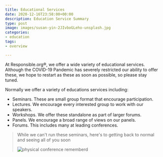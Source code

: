 ```yaml
---
title: Educational Services
date: 2020-12-16T23:58:00+00:00
description: Education Service Summary
type: post
image: images/susan-yin-2JIvboGLeho-unsplash.jpg
categories:
- education
tags:
- overview

---
```

At Responsible.org&reg;, we offer a wide variety of educational services.
Although the COVID-19 Pandemic has severely restricted our ability to offer
these, we hope to restart as these as soon as possible, so please stay tuned.

Normally we offer a variety of educations services including:

- Seminars. These are small group format that encourage participation.
- Lectures. We encourage every interested group to work with our speakers.
- Workshops. We offer these standalone as part of larger forums.
- Panels. We encourage a broad range of views on our panels.
- Forums. This includes many at leading conferences.

> While we can't run these seminars, here's to getting back to normal and
> seeing all of you soon
>
> ![physical conference rememberd](../images/product-school-phlc0v-lcvw-unsplash.jpg)
